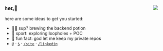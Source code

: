
### heɪ,👋<img align="right" src="https://komarev.com/ghpvc/?username=sidharthpunathil&color=blueviolet">
here are some ideas to get you started:
- 👨‍🍳 sup? brewing the backend potion
- 🥊 sport: exploring loopholes + POC  
- 🐉 fun fact: god let me keep my private repos
- [`@`](mailto:sidharthpunathil714@gmail.com) · [`$`](https://www.buymeacoffee.com/sidharthp) · [`/site`](https://sidharthpunathil.github.io) · [`/linkedin`](https://linkedin.com/in/sidharthpunathil)
